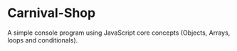 # Carnival-Shop
A simple console program using JavaScript core concepts (Objects, Arrays, loops and conditionals).
